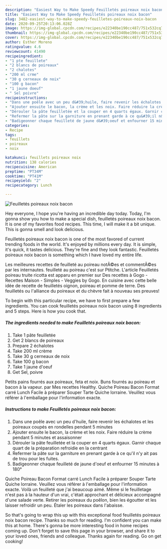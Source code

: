```yaml
---
description: "Easiest Way to Make Speedy Feuilletés poireaux noix bacon"
title: "Easiest Way to Make Speedy Feuilletés poireaux noix bacon"
slug: 3482-easiest-way-to-make-speedy-feuilletes-poireaux-noix-bacon
date: 2020-09-25T20:13:06.028Z
image: https://img-global.cpcdn.com/recipes/e22340be190cc487/751x532cq70/feuilletes-poireaux-noix-bacon-photo-principale-de-la-recette.jpg
thumbnail: https://img-global.cpcdn.com/recipes/e22340be190cc487/751x532cq70/feuilletes-poireaux-noix-bacon-photo-principale-de-la-recette.jpg
cover: https://img-global.cpcdn.com/recipes/e22340be190cc487/751x532cq70/feuilletes-poireaux-noix-bacon-photo-principale-de-la-recette.jpg
author: Esther Moreno
ratingvalue: 4.6
reviewcount: 41490
recipeingredient:
- "1 pte feuillete"
- "2 blancs de poireaux"
- "2 chalotes"
- "200 ml crme"
- "30 g cerneaux de noix"
- "100 g bacon"
- "1 jaune doeuf"
- " Sel poivre"
recipeinstructions:
- "Dans une poêle avec un peu d&#39;huile, faire revenir les échalotes et les poireaux coupés en rondelles pendant 5 minutes"
- "Ajouter ensuite le bacon, la crème et les noix. Faire réduire la crème pendant 5 minutes et assaisonner"
- "Dérouler la pâte feuilletée et la couper en 4 quarts égaux. Garnir chaque quart de la préparation refroidie en la centrant"
- "Refermer la pâte sur la garniture en prenant garde à ce qu&#39;il n&#39;y ait pas de trou pour les fuites."
- "Badigeonner chaque feuilleté de jaune d&#39;oeuf et enfourner 15 minutes à 180°"
categories:
- Recipe
tags:
- feuillets
- poireaux
- noix

katakunci: feuillets poireaux noix 
nutrition: 138 calories
recipecuisine: American
preptime: "PT34M"
cooktime: "PT41M"
recipeyield: "2"
recipecategory: Lunch

---
```



![Feuilletés poireaux noix bacon](https://img-global.cpcdn.com/recipes/e22340be190cc487/751x532cq70/feuilletes-poireaux-noix-bacon-photo-principale-de-la-recette.jpg)

Hey everyone, I hope you're having an incredible day today. Today, I'm gonna show you how to make a special dish, feuilletés poireaux noix bacon. It is one of my favorites food recipes. This time, I will make it a bit unique. This is gonna smell and look delicious.

Feuilletés poireaux noix bacon is one of the most favored of current trending foods in the world. It's enjoyed by millions every day. It is simple, it's quick, it tastes delicious. They're fine and they look fantastic. Feuilletés poireaux noix bacon is something which I have loved my entire life.

Les meilleures recettes de feuilleté au poireau notÃ©es et commentÃ©es par les internautes. feuilleté au poireau c&#39;est sur Ptitche. L&#39;article Feuilletés poireau truite ricotta est apparu en premier sur Des recettes à Gogo - Recettes Maison - Simples - Veggies by Gogo. En cuisine avec cette belle idée de recette de feuilletés oignon, poireau et pomme de terre. Des feuilletés ou l&#39;alliance du poireaux et du chèvre fait à nouveau ses preuves!


To begin with this particular recipe, we have to first prepare a few ingredients. You can cook feuilletés poireaux noix bacon using 8 ingredients and 5 steps. Here is how you cook that.

<!--inarticleads1-->

##### The ingredients needed to make Feuilletés poireaux noix bacon:

1. Take 1 pâte feuilletée
1. Get 2 blancs de poireaux
1. Prepare 2 échalotes
1. Take 200 ml crème
1. Take 30 g cerneaux de noix
1. Take 100 g bacon
1. Take 1 jaune d&#39;oeuf
1. Get  Sel, poivre


Petits pains fourrés aux poireaux, feta et noix. Buns fourrés au poireau et bacon à la vapeur. par Mes recettes Healthy. Quiche Poireau Bacon Format carré Lunch Facile à préparer Souper Tarte Quiche lorraine. Veuillez vous référer à l&#39;emballage pour l&#39;information exacte. 

<!--inarticleads2-->

##### Instructions to make Feuilletés poireaux noix bacon:

1. Dans une poêle avec un peu d&#39;huile, faire revenir les échalotes et les poireaux coupés en rondelles pendant 5 minutes
1. Ajouter ensuite le bacon, la crème et les noix. Faire réduire la crème pendant 5 minutes et assaisonner
1. Dérouler la pâte feuilletée et la couper en 4 quarts égaux. Garnir chaque quart de la préparation refroidie en la centrant
1. Refermer la pâte sur la garniture en prenant garde à ce qu&#39;il n&#39;y ait pas de trou pour les fuites.
1. Badigeonner chaque feuilleté de jaune d&#39;oeuf et enfourner 15 minutes à 180°


Quiche Poireau Bacon Format carré Lunch Facile à préparer Souper Tarte Quiche lorraine. Veuillez vous référer à l&#39;emballage pour l&#39;information exacte. Voilà un feuilleté que j&#39;ai beaucoup aimé. Même si le feuilletage n&#39;est pas à la hauteur d&#39;un vrai, c&#39;était approchant et délicieux accompagné d&#39;une salade verte. Retirer les poireaux du poêlon, bien les égoutter et les laisser refroidir un peu. Étaler les poireaux dans l&#39;abaisse. 

So that's going to wrap this up with this exceptional food feuilletés poireaux noix bacon recipe. Thanks so much for reading. I'm confident you can make this at home. There's gonna be more interesting food in home recipes coming up. Don't forget to save this page in your browser, and share it to your loved ones, friends and colleague. Thanks again for reading. Go on get cooking!
